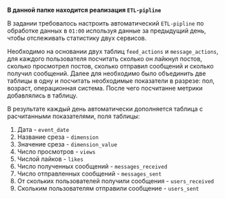 **В данной папке находится реализация `ETL-pipline`**

В задании требовалось настроить автоматический `ETL-pipline` по обработке данных в `01:00` используя данные за предыдущий день,
чтобы отслеживать статистику двух сервисов.

Необходимо на основании двух таблиц `feed_actions` и `message_actions`, для каждого пользователя посчитать сколько он лайкнул постов, сколько просмотрел постов,
сколько отправил сообщений и сколько получил сообщений. Далее для необходимо было объединить две таблицы в одну и посчитать необходимые показатели в разрезе: пол, возраст, операционная система. После чего посчитанне метрики добавлялись в таблицу.

В результате каждый день автоматически дополняется таблица с расчитанными показателями, поля таблицы:

1. Дата - `event_date`
2. Название среза - `dimension`
3. Значение среза - `dimension_value`
4. Число просмотров - `views`
5. Числой лайков - `likes`
6. Число полученных сообщений - `messages_received`
7. Число отправленных сообщений - `messages_sent`
8. От скольких пользователей получили сообщения - `users_received`
9. Скольким пользователям отправили сообщение - `users_sent`
